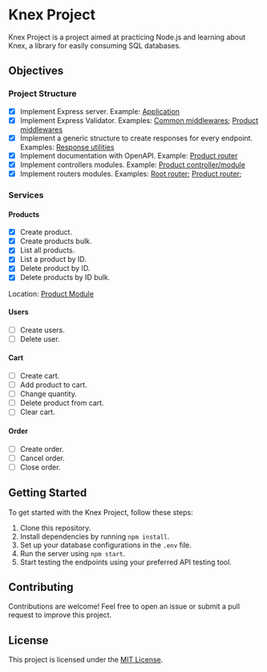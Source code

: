 # Knex Project

Knex Project is a project aimed at practicing Node.js and learning about Knex, a library for easily consuming SQL databases.

## Objectives

### Project Structure

- [x] Implement Express server. Example: [Application](./index.js)
- [x] Implement Express Validator. Examples: [Common middlewares](./middlewares/common.middlewares.js); [Product middlewares](./middlewares/product.middlewares.js)
- [x] Implement a generic structure to create responses for every endpoint. Examples: [Response utilities](./utils/response.utils.js)
- [x] Implement documentation with OpenAPI. Example: [Product router](./routers/product.router.js)
- [x] Implement controllers modules. Example: [Product controller/module](./controllers/product.controllers.js)
- [x] Implement routers modules. Examples: [Root router](./routers/index.router.js); [Product router](./routers/product.router.js); 

### Services

#### Products

- [x] Create product.
- [x] Create products bulk.
- [x] List all products.
- [x] List a product by ID.
- [x] Delete product by ID.
- [x] Delete products by ID bulk.

Location: [Product Module](./controllers/product.controllers.js)

#### Users

- [ ] Create users.
- [ ] Delete user.

#### Cart

- [ ] Create cart.
- [ ] Add product to cart.
- [ ] Change quantity.
- [ ] Delete product from cart.
- [ ] Clear cart.

#### Order

- [ ] Create order.
- [ ] Cancel order.
- [ ] Close order.

## Getting Started

To get started with the Knex Project, follow these steps:

1. Clone this repository.
2. Install dependencies by running `npm install`.
3. Set up your database configurations in the `.env` file.
4. Run the server using `npm start`.
5. Start testing the endpoints using your preferred API testing tool.

## Contributing

Contributions are welcome! Feel free to open an issue or submit a pull request to improve this project.

## License

This project is licensed under the [MIT License](LICENSE).